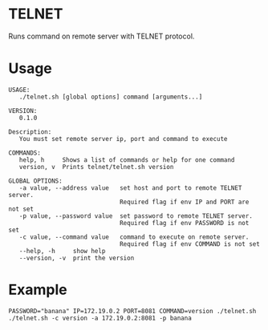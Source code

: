 TELNET
======
Runs command on remote server with TELNET protocol.

# Usage
```text
USAGE:
   ./telnet.sh [global options] command [arguments...]

VERSION:
   0.1.0

Description:
   You must set remote server ip, port and command to execute

COMMANDS:
   help, h     Shows a list of commands or help for one command
   version, v  Prints telnet/telnet.sh version

GLOBAL OPTIONS:
   -a value, --address value   set host and port to remote TELNET server.
                               Required flag if env IP and PORT are not set
   -p value, --password value  set password to remote TELNET server.
                               Required flag if env PASSWORD is not set
   -c value, --command value   command to execute on remote server.
                               Required flag if env COMMAND is not set
   --help, -h     show help
   --version, -v  print the version
```

# Example 

    PASSWORD="banana" IP=172.19.0.2 PORT=8081 COMMAND=version ./telnet.sh
    ./telnet.sh -c version -a 172.19.0.2:8081 -p banana
